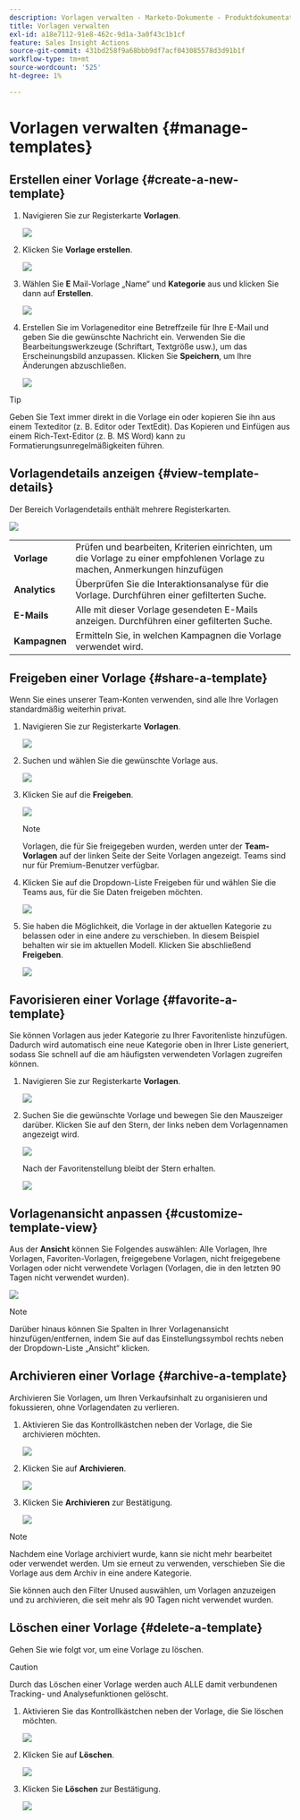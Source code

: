```yaml
---
description: Vorlagen verwalten - Marketo-Dokumente - Produktdokumentation
title: Vorlagen verwalten
exl-id: a18e7112-91e8-462c-9d1a-3a0f43c1b1cf
feature: Sales Insight Actions
source-git-commit: 431bd258f9a68bbb9df7acf043085578d3d91b1f
workflow-type: tm+mt
source-wordcount: '525'
ht-degree: 1%

---
```


# Vorlagen verwalten {#manage-templates}

## Erstellen einer Vorlage {#create-a-new-template}

1. Navigieren Sie zur Registerkarte **Vorlagen**.

   ![](assets/manage-templates-1.png)

1. Klicken Sie **Vorlage erstellen**.

   ![](assets/manage-templates-2.png)

1. Wählen Sie **E** Mail-Vorlage „Name“ und **Kategorie** aus und klicken Sie dann auf **Erstellen**.

   ![](assets/manage-templates-3.png)

1. Erstellen Sie im Vorlageneditor eine Betreffzeile für Ihre E-Mail und geben Sie die gewünschte Nachricht ein. Verwenden Sie die Bearbeitungswerkzeuge (Schriftart, Textgröße usw.), um das Erscheinungsbild anzupassen. Klicken Sie **Speichern**, um Ihre Änderungen abzuschließen.

   ![](assets/manage-templates-4.png)

>[!TIP]
>
>Geben Sie Text immer direkt in die Vorlage ein oder kopieren Sie ihn aus einem Texteditor (z. B. Editor oder TextEdit). Das Kopieren und Einfügen aus einem Rich-Text-Editor (z. B. MS Word) kann zu Formatierungsunregelmäßigkeiten führen.

## Vorlagendetails anzeigen {#view-template-details}

Der Bereich Vorlagendetails enthält mehrere Registerkarten.

![](assets/manage-templates-4a.png)

<table>
 <tr>
  <td><strong>Vorlage</strong></td>
  <td>Prüfen und bearbeiten, Kriterien einrichten, um die Vorlage zu einer empfohlenen Vorlage zu machen, Anmerkungen hinzufügen</td>
 </tr>
 <tr>
  <td><strong>Analytics</strong></td>
  <td>Überprüfen Sie die Interaktionsanalyse für die Vorlage. Durchführen einer gefilterten Suche.</td>
 </tr>
 <tr>
  <td><strong>E-Mails</strong></td>
  <td>Alle mit dieser Vorlage gesendeten E-Mails anzeigen. Durchführen einer gefilterten Suche.</td>
 </tr>
 <tr>
  <td><strong>Kampagnen</strong></td>
  <td>Ermitteln Sie, in welchen Kampagnen die Vorlage verwendet wird.</td>
 </tr>
</table>

## Freigeben einer Vorlage {#share-a-template}

Wenn Sie eines unserer Team-Konten verwenden, sind alle Ihre Vorlagen standardmäßig weiterhin privat.

1. Navigieren Sie zur Registerkarte **Vorlagen**.

   ![](assets/manage-templates-5.png)

1. Suchen und wählen Sie die gewünschte Vorlage aus.

   ![](assets/manage-templates-6.png)

1. Klicken Sie auf die **Freigeben**.

   ![](assets/manage-templates-7.png)

   >[!NOTE]
   >
   >Vorlagen, die für Sie freigegeben wurden, werden unter der **Team-Vorlagen** auf der linken Seite der Seite Vorlagen angezeigt. Teams sind nur für Premium-Benutzer verfügbar.

1. Klicken Sie auf die Dropdown-Liste Freigeben für und wählen Sie die Teams aus, für die Sie Daten freigeben möchten.

   ![](assets/manage-templates-8.png)

1. Sie haben die Möglichkeit, die Vorlage in der aktuellen Kategorie zu belassen oder in eine andere zu verschieben. In diesem Beispiel behalten wir sie im aktuellen Modell. Klicken Sie abschließend **Freigeben**.

   ![](assets/manage-templates-9.png)

## Favorisieren einer Vorlage {#favorite-a-template}

Sie können Vorlagen aus jeder Kategorie zu Ihrer Favoritenliste hinzufügen. Dadurch wird automatisch eine neue Kategorie oben in Ihrer Liste generiert, sodass Sie schnell auf die am häufigsten verwendeten Vorlagen zugreifen können.

1. Navigieren Sie zur Registerkarte **Vorlagen**.

   ![](assets/manage-templates-10.png)

1. Suchen Sie die gewünschte Vorlage und bewegen Sie den Mauszeiger darüber. Klicken Sie auf den Stern, der links neben dem Vorlagennamen angezeigt wird.

   ![](assets/manage-templates-11.png)

   Nach der Favoritenstellung bleibt der Stern erhalten.

   ![](assets/manage-templates-12.png)

## Vorlagenansicht anpassen {#customize-template-view}

Aus der **Ansicht** können Sie Folgendes auswählen: Alle Vorlagen, Ihre Vorlagen, Favoriten-Vorlagen, freigegebene Vorlagen, nicht freigegebene Vorlagen oder nicht verwendete Vorlagen (Vorlagen, die in den letzten 90 Tagen nicht verwendet wurden).

![](assets/manage-templates-13.png)

>[!NOTE]
>
>Darüber hinaus können Sie Spalten in Ihrer Vorlagenansicht hinzufügen/entfernen, indem Sie auf das Einstellungssymbol rechts neben der Dropdown-Liste „Ansicht“ klicken.

## Archivieren einer Vorlage {#archive-a-template}

Archivieren Sie Vorlagen, um Ihren Verkaufsinhalt zu organisieren und fokussieren, ohne Vorlagendaten zu verlieren.

1. Aktivieren Sie das Kontrollkästchen neben der Vorlage, die Sie archivieren möchten.

   ![](assets/manage-templates-14.png)

1. Klicken Sie auf **Archivieren**.

   ![](assets/manage-templates-15.png)

1. Klicken Sie **Archivieren** zur Bestätigung.

   ![](assets/manage-templates-16.png)

>[!NOTE]
>
>Nachdem eine Vorlage archiviert wurde, kann sie nicht mehr bearbeitet oder verwendet werden. Um sie erneut zu verwenden, verschieben Sie die Vorlage aus dem Archiv in eine andere Kategorie.

Sie können auch den Filter Unused auswählen, um Vorlagen anzuzeigen und zu archivieren, die seit mehr als 90 Tagen nicht verwendet wurden.

## Löschen einer Vorlage {#delete-a-template}

Gehen Sie wie folgt vor, um eine Vorlage zu löschen.

>[!CAUTION]
>
>Durch das Löschen einer Vorlage werden auch ALLE damit verbundenen Tracking- und Analysefunktionen gelöscht.

1. Aktivieren Sie das Kontrollkästchen neben der Vorlage, die Sie löschen möchten.

   ![](assets/manage-templates-17.png)

1. Klicken Sie auf **Löschen**.

   ![](assets/manage-templates-18.png)

1. Klicken Sie **Löschen** zur Bestätigung.

   ![](assets/manage-templates-19.png)
